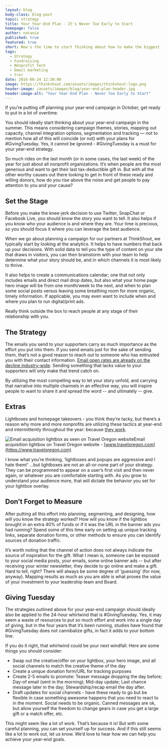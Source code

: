 ```yaml
---
layout: blog
body-class: blog-post
topic: strategy
title: Your Year-End Plan - It's Never Too Early to Start
homepage: false
author: natania
published: true
featured: true
short: Now's the time to start thinking about how to make the biggest impact with your year-end campaign. 
tags:
  - Strategy
  - Fundraising
  - Nonprofit tech
  - Email marketing
  - tror
date: 2016-08-24 12:30:00
image: https://thinkshout.com/assets/images/thinkshout-logo.png
header-image: /assets/images/blog/year-end-plan-header.jpg
header-image-alt: "Your Year-End Plan - Never Too Early to Start"
---
```


If you’re putting off planning your year-end campaign in October, get ready to put in a lot of overtime. 

You should ideally start thinking about your year-end campaign in the summer. This means considering campaign themes, stories, mapping out capacity, channel integration options, segmentation and tracking — not to mention how all of this will coincide (or not) with your plans for #GivingTuesday. Yes, it cannot be ignored - #GivingTuesday is a must for your year-end strategy. 

So much rides on the last month (or in some cases, the last week) of the year for just about all   nonprofit organizations. It’s when people are the most generous and want to get their last tax-deductible gift in. But with all the other worthy causes out there looking to get in front of these ready and willing donors, how do you rise above the noise and get people to pay attention to you and your cause? 

## Set the Stage

Before you make the knee-jerk decision to use Twitter, SnapChat or Facebook Live, you should know the story you want to tell. It also helps if you know who your audience is and where they are. Your time is precious, so you should focus it where you can leverage the best audience.

When we go about planning a campaign for our partners at ThinkShout, we typically start by looking at the analytics. It helps to have numbers that back up your decisions. With solid data to tell you the type of content on your site that draws in visitors, you can then brainstorm with your team to help determine what your story should be, and in which channels it is most likely to thrive.

It also helps to create a communications calendar; one that not only includes emails and direct mail drop dates, but also what your home page hero image will be from one month/week to the next, and when to plan some social posts versus leaving some breathing room for more organic, timely information. If applicable, you may even want to include when and where you plan to run digital/print ads. 

Really think outside the box to reach people at any stage of their relationship with you.

## The Strategy

The emails you send to your supporters carry as much importance as the effort you put into them. If you send emails just for the sake of sending them, that’s not a good reason to reach out to someone who has entrusted you with their contact information. [Email open rates are already on the decline industry-wide](http://mrbenchmarks.com/). Sending something that lacks value to your supporters will only make that trend catch on.

By utilizing the most compelling way to let your story unfold, and carrying that narrative into multiple channels in an effective way, you will inspire people to want to share it and spread the word -- and ultimately -- give.

## Extras

Lightboxes and homepage takeovers - you think they’re tacky, but there’s a reason why more and more nonprofits are utilizing these tactics at year-end and intermittently throughout the year: because [they work](http://npengage.com/nonprofit-marketing/why-pop-ups-should-be-part-of-your-online-fundraising/).

![Email acquisition lightbox as seen on Travel Oregon website](/assets/images/blog/your-year-end-plan-1.png)<span class="caption"><i class="fa fa-caret-up"></i>Email acquisition lightbox on Travel Oregon website - [www.traveloregon.com](https://www.traveloregon.com) </span>

I know what you’re thinking, ‘lightboxes and popups are aggressive and I hate them!’ ...but lightboxes are not an all-or-none part of your strategy. They can be programmed to appear on a user’s first visit and then never again, or whatever you are comfortable starting with. As you grow to understand your audience more, that will dictate the behavior you set for your lightbox overlay. 

## Don’t Forget to Measure

After putting all this effort into planning, segmenting, and designing, how will you know the strategy worked? How will you know if the lightbox brought in an extra 40% of funds or if it was the URL in the banner ads you had running? Spend some of this time early on setting up unique tracking links, separate donation forms, or other methods to ensure you can identify sources of donation traffic. 

It’s worth noting that the channel of action does not always indicate the source of inspiration for the gift. What I mean is, someone can be exposed to your social media posts, your emails, some online banner ads -- but after receiving your winter newsletter, they decide to go online and make a gift. Hard to tell, right? There will always be some degree of ‘guessing’ (for now, anyway). Mapping results as much as you are able is what proves the value of your investment to your leadership team and Board. 

## Giving Tuesday

The strategies outlined above for your year-end campaign should ideally also be applied to the 24-hour whirlwind that is #GivingTuesday. Yes, it may seem a waste of resources to put so much effort and work into a single day of giving, but in the four years that it’s been running, studies have found that #GivingTuesday does not cannibalize gifts, in fact it adds to your bottom line. 

If you do it right, that whirlwind could be your next windfall. Here are some things you should consider:

* Swap out the creative/offer on your lightbox, your hero image, and all social channels to match the creative theme of the day
* Create a unique donation form/URL for tracking purposes
* Create 2-5 emails to promote: Teaser message dropping the day before; Day-of email (sent in the morning); Mid-day update; Last chance message later in the day; Stewardship/recap email the day after.
* Draft updates for social channels - have these ready to go but be flexible in case something awesome happens that you need to react to in the moment. Social needs to be organic. Canned messages are ok, but allow yourself the freedom to change gears in case you get a large gift or a match offer, etc. 

This might seem like a lot of work. That’s because it is! But with some careful planning, you can set yourself up for success. And if this still seems like a lot to work out, let us know. We’d love to hear how we can help you achieve your year-end goals.
